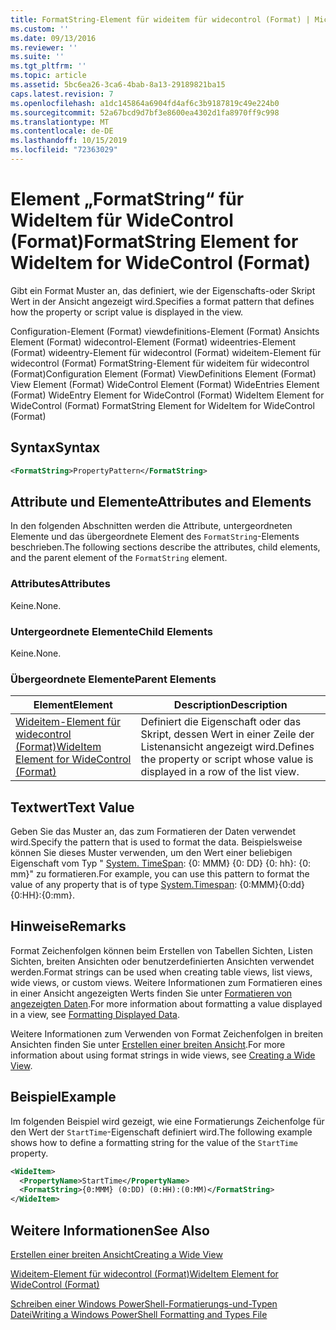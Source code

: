 ```yaml
---
title: FormatString-Element für wideitem für widecontrol (Format) | Microsoft-Dokumentation
ms.custom: ''
ms.date: 09/13/2016
ms.reviewer: ''
ms.suite: ''
ms.tgt_pltfrm: ''
ms.topic: article
ms.assetid: 5bc6ea26-3ca6-4bab-8a13-29189821ba15
caps.latest.revision: 7
ms.openlocfilehash: a1dc145864a6904fd4af6c3b9187819c49e224b0
ms.sourcegitcommit: 52a67bcd9d7bf3e8600ea4302d1fa8970ff9c998
ms.translationtype: MT
ms.contentlocale: de-DE
ms.lasthandoff: 10/15/2019
ms.locfileid: "72363029"
---
```

# <a name="formatstring-element-for-wideitem-for-widecontrol-format"></a><span data-ttu-id="e804c-102">Element „FormatString“ für WideItem für WideControl (Format)</span><span class="sxs-lookup"><span data-stu-id="e804c-102">FormatString Element for WideItem for WideControl (Format)</span></span>

<span data-ttu-id="e804c-103">Gibt ein Format Muster an, das definiert, wie der Eigenschafts-oder Skript Wert in der Ansicht angezeigt wird.</span><span class="sxs-lookup"><span data-stu-id="e804c-103">Specifies a format pattern that defines how the property or script value is displayed in the view.</span></span>

<span data-ttu-id="e804c-104">Configuration-Element (Format) viewdefinitions-Element (Format) Ansichts Element (Format) widecontrol-Element (Format) wideentries-Element (Format) wideentry-Element für widecontrol (Format) wideitem-Element für widecontrol (Format) FormatString-Element für wideitem für widecontrol (Format)</span><span class="sxs-lookup"><span data-stu-id="e804c-104">Configuration Element (Format) ViewDefinitions Element (Format) View Element (Format) WideControl Element (Format) WideEntries Element (Format) WideEntry Element for WideControl (Format) WideItem Element for WideControl (Format) FormatString Element for WideItem for WideControl (Format)</span></span>

## <a name="syntax"></a><span data-ttu-id="e804c-105">Syntax</span><span class="sxs-lookup"><span data-stu-id="e804c-105">Syntax</span></span>

```xml
<FormatString>PropertyPattern</FormatString>
```

## <a name="attributes-and-elements"></a><span data-ttu-id="e804c-106">Attribute und Elemente</span><span class="sxs-lookup"><span data-stu-id="e804c-106">Attributes and Elements</span></span>

<span data-ttu-id="e804c-107">In den folgenden Abschnitten werden die Attribute, untergeordneten Elemente und das übergeordnete Element des `FormatString`-Elements beschrieben.</span><span class="sxs-lookup"><span data-stu-id="e804c-107">The following sections describe the attributes, child elements, and the parent element of the `FormatString` element.</span></span>

### <a name="attributes"></a><span data-ttu-id="e804c-108">Attributes</span><span class="sxs-lookup"><span data-stu-id="e804c-108">Attributes</span></span>

<span data-ttu-id="e804c-109">Keine.</span><span class="sxs-lookup"><span data-stu-id="e804c-109">None.</span></span>

### <a name="child-elements"></a><span data-ttu-id="e804c-110">Untergeordnete Elemente</span><span class="sxs-lookup"><span data-stu-id="e804c-110">Child Elements</span></span>

<span data-ttu-id="e804c-111">Keine.</span><span class="sxs-lookup"><span data-stu-id="e804c-111">None.</span></span>

### <a name="parent-elements"></a><span data-ttu-id="e804c-112">Übergeordnete Elemente</span><span class="sxs-lookup"><span data-stu-id="e804c-112">Parent Elements</span></span>

|<span data-ttu-id="e804c-113">Element</span><span class="sxs-lookup"><span data-stu-id="e804c-113">Element</span></span>|<span data-ttu-id="e804c-114">Description</span><span class="sxs-lookup"><span data-stu-id="e804c-114">Description</span></span>|
|-------------|-----------------|
|[<span data-ttu-id="e804c-115">Wideitem-Element für widecontrol (Format)</span><span class="sxs-lookup"><span data-stu-id="e804c-115">WideItem Element for WideControl (Format)</span></span>](./wideitem-element-for-widecontrol-format.md)|<span data-ttu-id="e804c-116">Definiert die Eigenschaft oder das Skript, dessen Wert in einer Zeile der Listenansicht angezeigt wird.</span><span class="sxs-lookup"><span data-stu-id="e804c-116">Defines the property or script whose value is displayed in a row of the list view.</span></span>|

## <a name="text-value"></a><span data-ttu-id="e804c-117">Textwert</span><span class="sxs-lookup"><span data-stu-id="e804c-117">Text Value</span></span>

<span data-ttu-id="e804c-118">Geben Sie das Muster an, das zum Formatieren der Daten verwendet wird.</span><span class="sxs-lookup"><span data-stu-id="e804c-118">Specify the pattern that is used to format the data.</span></span> <span data-ttu-id="e804c-119">Beispielsweise können Sie dieses Muster verwenden, um den Wert einer beliebigen Eigenschaft vom Typ " [System. TimeSpan](/dotnet/api/System.TimeSpan): {0: MMM} {0: DD} {0: hh}: {0: mm}" zu formatieren.</span><span class="sxs-lookup"><span data-stu-id="e804c-119">For example, you can use this pattern to format the value of any property that is of type [System.Timespan](/dotnet/api/System.TimeSpan): {0:MMM}{0:dd}{0:HH}:{0:mm}.</span></span>

## <a name="remarks"></a><span data-ttu-id="e804c-120">Hinweise</span><span class="sxs-lookup"><span data-stu-id="e804c-120">Remarks</span></span>

<span data-ttu-id="e804c-121">Format Zeichenfolgen können beim Erstellen von Tabellen Sichten, Listen Sichten, breiten Ansichten oder benutzerdefinierten Ansichten verwendet werden.</span><span class="sxs-lookup"><span data-stu-id="e804c-121">Format strings can be used when creating table views, list views, wide views, or custom views.</span></span> <span data-ttu-id="e804c-122">Weitere Informationen zum Formatieren eines in einer Ansicht angezeigten Werts finden Sie unter [Formatieren von angezeigten Daten](./formatting-displayed-data.md).</span><span class="sxs-lookup"><span data-stu-id="e804c-122">For more information about formatting a value displayed in a view, see [Formatting Displayed Data](./formatting-displayed-data.md).</span></span>

<span data-ttu-id="e804c-123">Weitere Informationen zum Verwenden von Format Zeichenfolgen in breiten Ansichten finden Sie unter [Erstellen einer breiten Ansicht](./creating-a-wide-view.md).</span><span class="sxs-lookup"><span data-stu-id="e804c-123">For more information about using format strings in wide views, see [Creating a Wide View](./creating-a-wide-view.md).</span></span>

## <a name="example"></a><span data-ttu-id="e804c-124">Beispiel</span><span class="sxs-lookup"><span data-stu-id="e804c-124">Example</span></span>

<span data-ttu-id="e804c-125">Im folgenden Beispiel wird gezeigt, wie eine Formatierungs Zeichenfolge für den Wert der `StartTime`-Eigenschaft definiert wird.</span><span class="sxs-lookup"><span data-stu-id="e804c-125">The following example shows how to define a formatting string for the value of the `StartTime` property.</span></span>

```xml
<WideItem>
  <PropertyName>StartTime</PropertyName>
  <FormatString>{0:MMM} (0:DD) (0:HH):(0:MM)</FormatString>
</WideItem>
```

## <a name="see-also"></a><span data-ttu-id="e804c-126">Weitere Informationen</span><span class="sxs-lookup"><span data-stu-id="e804c-126">See Also</span></span>

[<span data-ttu-id="e804c-127">Erstellen einer breiten Ansicht</span><span class="sxs-lookup"><span data-stu-id="e804c-127">Creating a Wide View</span></span>](./creating-a-wide-view.md)

[<span data-ttu-id="e804c-128">Wideitem-Element für widecontrol (Format)</span><span class="sxs-lookup"><span data-stu-id="e804c-128">WideItem Element for WideControl (Format)</span></span>](./wideitem-element-for-widecontrol-format.md)

[<span data-ttu-id="e804c-129">Schreiben einer Windows PowerShell-Formatierungs-und-Typen Datei</span><span class="sxs-lookup"><span data-stu-id="e804c-129">Writing a Windows PowerShell Formatting and Types File</span></span>](./writing-a-powershell-formatting-file.md)
